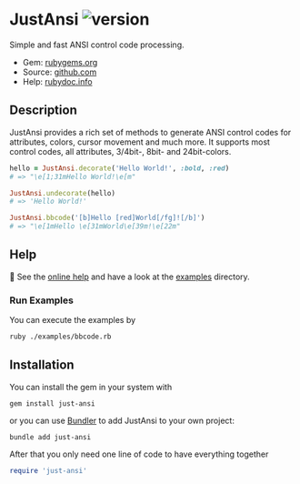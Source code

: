 # JustAnsi ![version](https://img.shields.io/gem/v/just-ansi?label=)

Simple and fast ANSI control code processing. <!-- Without BS. -->

- Gem: [rubygems.org](https://rubygems.org/gems/just-ansi)
- Source: [github.com](https://github.com/mblumtritt/just-ansi)
- Help: [rubydoc.info](https://rubydoc.info/gems/just-ansi/JustAnsi)

## Description

JustAnsi provides a rich set of methods to generate ANSI control codes for attributes, colors, cursor movement and much more. It supports most control codes, all attributes, 3/4bit-, 8bit- and 24bit-colors.

```ruby
hello = JustAnsi.decorate('Hello World!', :bold, :red)
# => "\e[1;31mHello World!\e[m"

JustAnsi.undecorate(hello)
# => 'Hello World!'

JustAnsi.bbcode('[b]Hello [red]World[/fg]![/b]')
# => "\e[1mHello \e[31mWorld\e[39m!\e[22m"
```

## Help

📕 See the [online help](https://rubydoc.info/gems/just-ansi/JustAnsi) and have a look at the [examples](./examples/) directory.

### Run Examples

You can execute the examples by

```sh
ruby ./examples/bbcode.rb
```

## Installation

You can install the gem in your system with

```shell
gem install just-ansi
```

or you can use [Bundler](http://gembundler.com/) to add JustAnsi to your own project:

```shell
bundle add just-ansi
```

After that you only need one line of code to have everything together

```ruby
require 'just-ansi'
```
